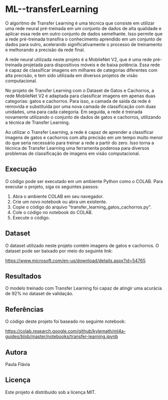 # ML--transferLearning

O algoritmo de Transfer Learning é uma técnica que consiste em utilizar uma rede neural pré-treinada em um conjunto de dados de alta qualidade e aplicar essa rede em outro conjunto de dados semelhante. Isso permite que a rede pré-treinada transfira o conhecimento aprendido em um conjunto de dados para outro, acelerando significativamente o processo de treinamento e melhorando a precisão da rede final.

A rede neural utilizada neste projeto é a MobileNet V2, que é uma rede pré-treinada projetada para dispositivos móveis e de baixa potência. Essa rede é capaz de classificar imagens em milhares de categorias diferentes com alta precisão, e tem sido utilizada em diversos projetos de visão computacional.

No projeto de Transfer Learning com o Dataset de Gatos e Cachorros, a rede MobileNet V2 é adaptada para classificar imagens em apenas duas categorias: gatos e cachorros. Para isso, a camada de saída da rede é removida e substituída por uma nova camada de classificação com duas unidades, uma para cada categoria. Em seguida, a rede é treinada novamente utilizando o conjunto de dados de gatos e cachorros, utilizando a técnica de Transfer Learning.

Ao utilizar o Transfer Learning, a rede é capaz de aprender a classificar imagens de gatos e cachorros com alta precisão em um tempo muito menor do que seria necessário para treinar a rede a partir do zero. Isso torna a técnica de Transfer Learning uma ferramenta poderosa para diversos problemas de classificação de imagens em visão computacional.




## Execução

O código pode ser executado em um ambiente Python como o COLAB. Para executar o projeto, siga os seguintes passos:

1. Abra o ambiente COLAB em seu navegador.
2. Crie um novo notebook ou abra um existente.
3. Copie o código do arquivo "transfer_learning_gatos_cachorros.py".
4. Cole o código no notebook do COLAB.
5. Execute o código.

## Dataset

O dataset utilizado neste projeto contém imagens de gatos e cachorros. O dataset pode ser baixado por meio do seguinte link:

https://www.microsoft.com/en-us/download/details.aspx?id=54765

## Resultados

O modelo treinado com Transfer Learning foi capaz de atingir uma acurácia de 92% no dataset de validação.

## Referências

O código deste projeto foi baseado no seguinte notebook:

https://colab.research.google.com/github/kylemath/ml4a-guides/blob/master/notebooks/transfer-learning.ipynb

## Autora

Paula Flávia

## Licença

Este  projeto é distribuído sob a licença MIT.
